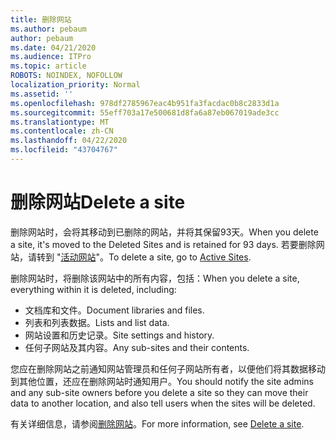 ```yaml
---
title: 删除网站
ms.author: pebaum
author: pebaum
ms.date: 04/21/2020
ms.audience: ITPro
ms.topic: article
ROBOTS: NOINDEX, NOFOLLOW
localization_priority: Normal
ms.assetid: ''
ms.openlocfilehash: 978df2785967eac4b951fa3facdac0b8c2833d1a
ms.sourcegitcommit: 55eff703a17e500681d8fa6a87eb067019ade3cc
ms.translationtype: MT
ms.contentlocale: zh-CN
ms.lasthandoff: 04/22/2020
ms.locfileid: "43704767"
---
```

# <a name="delete-a-site"></a><span data-ttu-id="5bbe9-102">删除网站</span><span class="sxs-lookup"><span data-stu-id="5bbe9-102">Delete a site</span></span>

<span data-ttu-id="5bbe9-103">删除网站时，会将其移动到已删除的网站，并将其保留93天。</span><span class="sxs-lookup"><span data-stu-id="5bbe9-103">When you delete a site, it's moved to the Deleted Sites and is retained for 93 days.</span></span> <span data-ttu-id="5bbe9-104">若要删除网站，请转到 "[活动网站](https://admin.microsoft.com/sharepoint?page=sitemanagement&modern=true)"。</span><span class="sxs-lookup"><span data-stu-id="5bbe9-104">To delete a site, go to [Active Sites](https://admin.microsoft.com/sharepoint?page=sitemanagement&modern=true).</span></span> 

<span data-ttu-id="5bbe9-105">删除网站时，将删除该网站中的所有内容，包括：</span><span class="sxs-lookup"><span data-stu-id="5bbe9-105">When you delete a site, everything within it is deleted, including:</span></span>

- <span data-ttu-id="5bbe9-106">文档库和文件。</span><span class="sxs-lookup"><span data-stu-id="5bbe9-106">Document libraries and files.</span></span>
- <span data-ttu-id="5bbe9-107">列表和列表数据。</span><span class="sxs-lookup"><span data-stu-id="5bbe9-107">Lists and list data.</span></span>
- <span data-ttu-id="5bbe9-108">网站设置和历史记录。</span><span class="sxs-lookup"><span data-stu-id="5bbe9-108">Site settings and history.</span></span>
- <span data-ttu-id="5bbe9-109">任何子网站及其内容。</span><span class="sxs-lookup"><span data-stu-id="5bbe9-109">Any sub-sites and their contents.</span></span>

<span data-ttu-id="5bbe9-110">您应在删除网站之前通知网站管理员和任何子网站所有者，以便他们将其数据移动到其他位置，还应在删除网站时通知用户。</span><span class="sxs-lookup"><span data-stu-id="5bbe9-110">You should notify the site admins and any sub-site owners before you delete a site so they can move their data to another location, and also tell users when the sites will be deleted.</span></span>

<span data-ttu-id="5bbe9-111">有关详细信息，请参阅[删除网站](https://docs.microsoft.com/sharepoint/delete-site-collection)。</span><span class="sxs-lookup"><span data-stu-id="5bbe9-111">For more information, see [Delete a site](https://docs.microsoft.com/sharepoint/delete-site-collection).</span></span>
